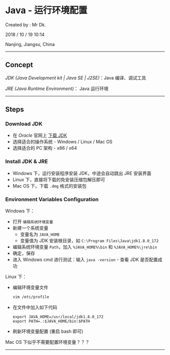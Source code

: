 # Java - 运行环境配置

Created by : Mr Dk.

2018 / 10 / 19 10:14

Nanjing, Jiangsu, China

---

## Concept

_JDK (Java Development kit | Java SE | J2SE)_：Java 编译、调试工具

_JRE (Java Runtime Environment)_： Java 运行环境

---

## Steps

### Download JDK

- 在 _Oracle_ 官网上 [下载 JDK](https://www.oracle.com/technetwork/java/javase/downloads/jdk8-downloads-2133151.html)
- 选择适合的操作系统 - Windows / Linux / Mac OS
- 选择适合的 PC 架构 - x86 / x64

### Install JDK & JRE

- Windows 下，运行安装程序安装 JDK，中途会自动跳出 JRE 安装界面
- Linux 下，直接将下载的免安装压缩包解压即可
- Mac OS 下，下载 `.dmg` 格式的安装包

### Environment Variables Configuration

Windows 下：

- 打开 `编辑系统环境变量`
- 新建一个系统变量
  - 变量名为 `JAVA_HOME`
  - 变量值为 JDK 安装根目录，如 `C:\Program Files\Java\jdk1.8.0_172`
- 编辑系统环境变量 `Path`，加入 `%JAVA_HOME%\bin` 和 `%JAVA_HOME%\jre\bin`
- 确定，保存
- 进入 Windows cmd 进行测试：输入 `java -version` - 查看 JDK 是否配置成功

Linux 下：

- 编辑环境变量文件
  ```bash
  vim /etc/profile
  ```
- 在文件中加入如下代码
  ```
  export JAVA_HOME=/usr/local/jdk1.8.0_172
  export PATH=.:$JAVA_HOME/bin:$PATH
  ```
- 刷新环境变量配置 (重启 bash 即可)

Mac OS 下似乎不需要配置环境变量？？？

---
